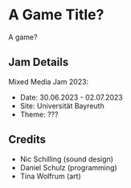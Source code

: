 # A Game Title?
A game?

## Jam Details
Mixed Media Jam 2023: 
- Date: 30.06.2023 - 02.07.2023
- Site: Universität Bayreuth
- Theme: ???

## Credits
- Nic Schilling (sound design)
- Daniel Schulz (programming)
- Tina Wolfrum (art)